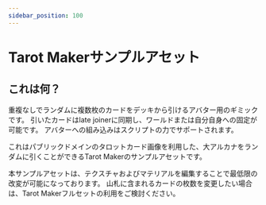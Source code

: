 ```yaml
---
sidebar_position: 100
---
```


# Tarot Makerサンプルアセット

## これは何？

重複なしでランダムに複数枚のカードをデッキから引けるアバター用のギミックです。
引いたカードはlate joinerに同期し、ワールドまたは自分自身への固定が可能です。
アバターへの組み込みはスクリプトの力でサポートされます。

これはパブリックドメインのタロットカード画像を利用した、大アルカナをランダムに引くことができるTarot Makerのサンプルアセットです。

本サンプルアセットは、テクスチャおよびマテリアルを編集することで最低限の改変が可能になっております。
山札に含まれるカードの枚数を変更したい場合は、Tarot Makerフルセットの利用をご検討ください。
